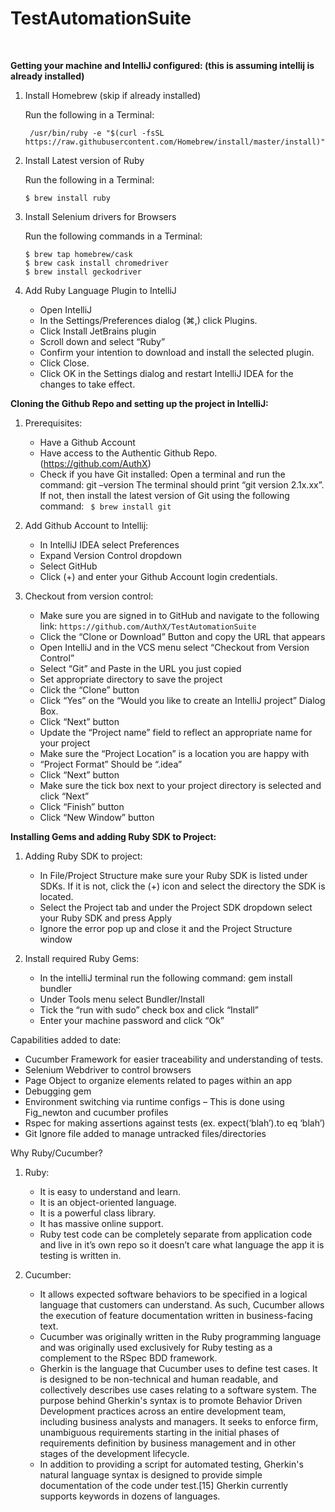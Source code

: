 # TestAutomationSuite
<br>

**Getting your machine and IntelliJ configured: (this is assuming intellij is already installed)**

1.	Install Homebrew (skip if already installed)

    Run the following in a Terminal:

         /usr/bin/ruby -e "$(curl -fsSL https://raw.githubusercontent.com/Homebrew/install/master/install)"


2.	Install Latest version of Ruby

    Run the following in a Terminal:

        $ brew install ruby


3.	Install Selenium drivers for Browsers

    Run the following commands in a Terminal:

        $ brew tap homebrew/cask
        $ brew cask install chromedriver
        $ brew install geckodriver


4.	Add Ruby Language Plugin to IntelliJ

    -	Open IntelliJ
    -	In the Settings/Preferences dialog (⌘,) click Plugins. 
    -	Click Install JetBrains plugin
    -	Scroll down and select “Ruby”
    -	Confirm your intention to download and install the selected plugin.
    -	Click Close.
    -	Click OK in the Settings dialog and restart IntelliJ IDEA for the changes to take effect.


**Cloning the Github Repo and setting up the project in IntelliJ:**

1.  Prerequisites:
    - Have a Github Account 
    - Have access to the Authentic Github Repo. (https://github.com/AuthX)
    - Check if you have Git installed: Open a terminal and run the command:  git –version 
    The terminal should print “git version 2.1x.xx”. If not, then install the latest version of Git using the following         command:
    ``` $ brew install git```
                                    
2. Add Github Account to Intellij:
    - In IntelliJ IDEA select Preferences
    - Expand Version Control dropdown
    - Select GitHub
    - Click (+) and enter your Github Account login credentials. 

3. Checkout from version control: 
    -	Make sure you are signed in to GitHub and navigate to the following link: 
    ```https://github.com/AuthX/TestAutomationSuite```
    -	Click the “Clone or Download” Button and copy the URL that appears
    -	Open IntelliJ and in the VCS menu select “Checkout from Version Control”
    -	Select “Git” and Paste in the URL you just copied
    -	Set appropriate directory to save the project
    -	Click the “Clone” button
    -	Click “Yes” on the “Would you like to create an IntelliJ project” Dialog Box.
    -	Click “Next” button
    -	Update the “Project name” field to reflect an appropriate name for your project
    -	Make sure the “Project Location” is a location you are happy with
    -	“Project Format” Should be “.idea”
    -	Click “Next” button
    -	Make sure the tick box next to your project directory is selected and click “Next”
    -	Click “Finish” button
    -	Click “New Window” button

**Installing Gems and adding Ruby SDK to Project:**

1.	Adding Ruby SDK to project:
    -	In File/Project Structure make sure your Ruby SDK is listed under SDKs. If it is not, click the (+) icon and select       the directory the SDK is located.
    -	Select the Project tab and under the Project SDK dropdown select your Ruby SDK and press Apply
    -	Ignore the error pop up and close it and the Project Structure window
    
2.	Install required Ruby Gems:
    -	In the intelliJ terminal run the following command: gem install bundler
    -	Under Tools menu select Bundler/Install
    -	Tick the “run with sudo” check box and click “Install”
    -	Enter your machine password and click “Ok”

Capabilities added to date:
-	Cucumber Framework for easier traceability and understanding of tests.
-	Selenium Webdriver to control browsers
-	Page Object to organize elements related to pages within an app
-	Debugging gem
-	Environment switching via runtime configs – This is done using Fig_newton and cucumber profiles
-	Rspec for making assertions against tests (ex. expect(‘blah’).to eq ‘blah’)
-	Git Ignore file added to manage untracked files/directories

Why Ruby/Cucumber?

1. Ruby:
    -	It is easy to understand and learn.
    -	It is an object-oriented language.
    -	It is a powerful class library.
    -	It has massive online support.
    -	Ruby test code can be completely separate from application code and live in it’s own repo so it doesn’t care what         language the app it is testing is written in.

2. Cucumber:
    -	It allows expected software behaviors to be specified in a logical language that customers can understand. As such,       Cucumber allows the execution of feature documentation written in business-facing text. 
    -	Cucumber was originally written in the Ruby programming language and was originally used exclusively for Ruby testing     as a complement to the RSpec BDD framework.
    -	Gherkin is the language that Cucumber uses to define test cases. It is designed to be non-technical and human             readable, and collectively describes use cases relating to a software system. The purpose behind Gherkin's syntax is to     promote Behavior Driven Development practices across an entire development team, including business analysts and             managers. It seeks to enforce firm, unambiguous requirements starting in the initial phases of requirements definition       by business management and in other stages of the development lifecycle. 
    -	In addition to providing a script for automated testing, Gherkin's natural language syntax is designed to provide         simple documentation of the code under test.[15] Gherkin currently supports keywords in dozens of languages. 
